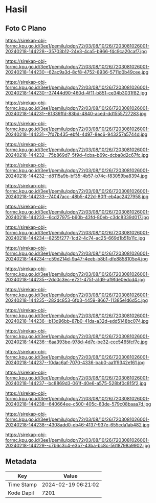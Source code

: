 # Hasil

## Foto C Plano

https://sirekap-obj-formc.kpu.go.id/3ee1/pemilu/pdpr/72/03/08/10/26/7203081026001-20240218-144228--35703b12-24e3-4ca5-b966-f4c9ca20caf7.jpg

https://sirekap-obj-formc.kpu.go.id/3ee1/pemilu/pdpr/72/03/08/10/26/7203081026001-20240218-144230--62ac9a3d-8cf8-4752-8936-5711d0b49cee.jpg

https://sirekap-obj-formc.kpu.go.id/3ee1/pemilu/pdpr/72/03/08/10/26/7203081026001-20240218-144230--37444d90-460d-4f11-b851-ce34b3031f82.jpg

https://sirekap-obj-formc.kpu.go.id/3ee1/pemilu/pdpr/72/03/08/10/26/7203081026001-20240218-144231--81339ffd-83bd-4840-aced-dd1555727283.jpg

https://sirekap-obj-formc.kpu.go.id/3ee1/pemilu/pdpr/72/03/08/10/26/7203081026001-20240218-144231--7fd7b435-ebf4-4d97-8ec6-943257a5744d.jpg

https://sirekap-obj-formc.kpu.go.id/3ee1/pemilu/pdpr/72/03/08/10/26/7203081026001-20240218-144232--75b869d7-5f9d-4cba-b69c-dcba8d2c67fc.jpg

https://sirekap-obj-formc.kpu.go.id/3ee1/pemilu/pdpr/72/03/08/10/26/7203081026001-20240218-144232--d8115a9b-bf35-4b57-b74c-f83059ba8394.jpg

https://sirekap-obj-formc.kpu.go.id/3ee1/pemilu/pdpr/72/03/08/10/26/7203081026001-20240218-144233--74047acc-48b5-422d-80ff-eb4ac2427958.jpg

https://sirekap-obj-formc.kpu.go.id/3ee1/pemilu/pdpr/72/03/08/10/26/7203081026001-20240218-144233--6cd27975-b60b-43fd-80eb-c3dc8339d017.jpg

https://sirekap-obj-formc.kpu.go.id/3ee1/pemilu/pdpr/72/03/08/10/26/7203081026001-20240218-144234--8255f277-1cd2-4c74-ac25-669d1b51b11c.jpg

https://sirekap-obj-formc.kpu.go.id/3ee1/pemilu/pdpr/72/03/08/10/26/7203081026001-20240218-144234--c59d214d-9a47-4eeb-b8b1-dfe8858105e4.jpg

https://sirekap-obj-formc.kpu.go.id/3ee1/pemilu/pdpr/72/03/08/10/26/7203081026001-20240218-144235--2dc0c3ec-e721-475f-a1d9-af9fde0edcd4.jpg

https://sirekap-obj-formc.kpu.go.id/3ee1/pemilu/pdpr/72/03/08/10/26/7203081026001-20240218-144235--282dc853-6fb3-4459-8667-11385e1d6d5c.jpg

https://sirekap-obj-formc.kpu.go.id/3ee1/pemilu/pdpr/72/03/08/10/26/7203081026001-20240218-144236--b13d96bb-87b0-41da-a32d-edd5148bc074.jpg

https://sirekap-obj-formc.kpu.go.id/3ee1/pemilu/pdpr/72/03/08/10/26/7203081026001-20240218-144236--6aa393be-978d-4d7c-be32-ccc5465fcf7c.jpg

https://sirekap-obj-formc.kpu.go.id/3ee1/pemilu/pdpr/72/03/08/10/26/7203081026001-20240218-144237--10dac6af-7070-4336-bab0-aa1f9342e161.jpg

https://sirekap-obj-formc.kpu.go.id/3ee1/pemilu/pdpr/72/03/08/10/26/7203081026001-20240218-144237--bc8869d3-061f-40e6-a575-528bf0c815f2.jpg

https://sirekap-obj-formc.kpu.go.id/3ee1/pemilu/pdpr/72/03/08/10/26/7203081026001-20240218-144238--640664ee-c500-405c-83de-579c08baaa7d.jpg

https://sirekap-obj-formc.kpu.go.id/3ee1/pemilu/pdpr/72/03/08/10/26/7203081026001-20240218-144238--4308add0-eb46-4137-937e-655cda1ab482.jpg

https://sirekap-obj-formc.kpu.go.id/3ee1/pemilu/pdpr/72/03/08/10/26/7203081026001-20240218-144229--c7b6c3c4-e3b7-43ba-bc8c-5618798a9902.jpg


## Metadata

| Key        | Value               |
| ---------- | ------------------- |
| Time Stamp | 2024-02-19 06:21:02 |
| Kode Dapil | 7201                |



